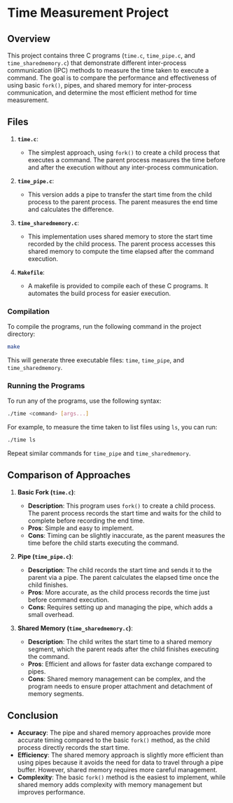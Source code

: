 
# Time Measurement Project

## Overview

This project contains three C programs (`time.c`, `time_pipe.c`, and `time_sharedmemory.c`) that demonstrate different inter-process communication (IPC) methods to measure the time taken to execute a command. The goal is to compare the performance and effectiveness of using basic `fork()`, pipes, and shared memory for inter-process communication, and determine the most efficient method for time measurement.

## Files

1. **`time.c`**:
   - The simplest approach, using `fork()` to create a child process that executes a command. The parent process measures the time before and after the execution without any inter-process communication.
   
2. **`time_pipe.c`**:
   - This version adds a pipe to transfer the start time from the child process to the parent process. The parent measures the end time and calculates the difference.
   
3. **`time_sharedmemory.c`**:
   - This implementation uses shared memory to store the start time recorded by the child process. The parent process accesses this shared memory to compute the time elapsed after the command execution.

4. **`Makefile`**:
   - A makefile is provided to compile each of these C programs. It automates the build process for easier execution.

### Compilation

To compile the programs, run the following command in the project directory:

```bash
make
```

This will generate three executable files: `time`, `time_pipe`, and `time_sharedmemory`.

### Running the Programs

To run any of the programs, use the following syntax:

```bash
./time <command> [args...]
```

For example, to measure the time taken to list files using `ls`, you can run:

```bash
./time ls
```

Repeat similar commands for `time_pipe` and `time_sharedmemory`.

## Comparison of Approaches

1. **Basic Fork (`time.c`)**:
   - **Description**: This program uses `fork()` to create a child process. The parent process records the start time and waits for the child to complete before recording the end time.
   - **Pros**: Simple and easy to implement.
   - **Cons**: Timing can be slightly inaccurate, as the parent measures the time before the child starts executing the command.

2. **Pipe (`time_pipe.c`)**:
   - **Description**: The child records the start time and sends it to the parent via a pipe. The parent calculates the elapsed time once the child finishes.
   - **Pros**: More accurate, as the child process records the time just before command execution.
   - **Cons**: Requires setting up and managing the pipe, which adds a small overhead.

3. **Shared Memory (`time_sharedmemory.c`)**:
   - **Description**: The child writes the start time to a shared memory segment, which the parent reads after the child finishes executing the command.
   - **Pros**: Efficient and allows for faster data exchange compared to pipes.
   - **Cons**: Shared memory management can be complex, and the program needs to ensure proper attachment and detachment of memory segments.

## Conclusion

- **Accuracy**: The pipe and shared memory approaches provide more accurate timing compared to the basic `fork()` method, as the child process directly records the start time.
- **Efficiency**: The shared memory approach is slightly more efficient than using pipes because it avoids the need for data to travel through a pipe buffer. However, shared memory requires more careful management.
- **Complexity**: The basic `fork()` method is the easiest to implement, while shared memory adds complexity with memory management but improves performance.


<!---
Tanishka15/Tanishka15 is a ✨ special ✨ repository because its `README.md` (this file) appears on your GitHub profile.
You can click the Preview link to take a look at your changes.
--->
